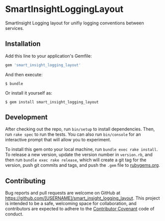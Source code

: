 # SmartInsightLoggingLayout

SmartInsight Logging layout for unifiy logging conventions between services.

## Installation

Add this line to your application's Gemfile:

```ruby
gem 'smart_insight_logging_layout'
```

And then execute:

    $ bundle

Or install it yourself as:

    $ gem install smart_insight_logging_layout


## Development

After checking out the repo, run `bin/setup` to install dependencies. Then, run `rake spec` to run the tests. You can also run `bin/console` for an interactive prompt that will allow you to experiment.

To install this gem onto your local machine, run `bundle exec rake install`. To release a new version, update the version number in `version.rb`, and then run `bundle exec rake release`, which will create a git tag for the version, push git commits and tags, and push the `.gem` file to [rubygems.org](https://rubygems.org).

## Contributing

Bug reports and pull requests are welcome on GitHub at https://github.com/[USERNAME]/smart_insight_logging_layout. This project is intended to be a safe, welcoming space for collaboration, and contributors are expected to adhere to the [Contributor Covenant](http://contributor-covenant.org) code of conduct.

